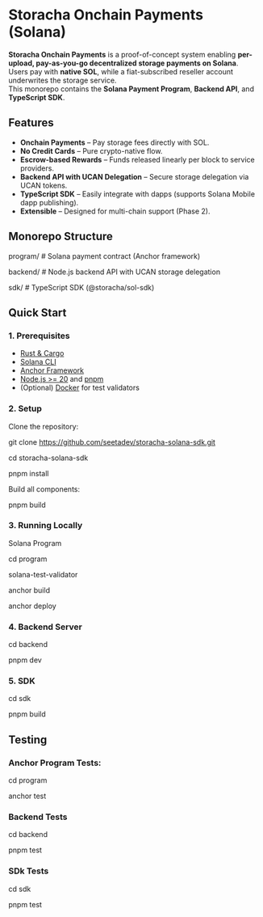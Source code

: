 # Storacha Onchain Payments (Solana)

**Storacha Onchain Payments** is a proof-of-concept system enabling **per-upload, pay-as-you-go decentralized storage payments on Solana**.  
Users pay with **native SOL**, while a fiat-subscribed reseller account underwrites the storage service.  
This monorepo contains the **Solana Payment Program**, **Backend API**, and **TypeScript SDK**.


## Features
- **Onchain Payments** – Pay storage fees directly with SOL.
- **No Credit Cards** – Pure crypto-native flow.
- **Escrow-based Rewards** – Funds released linearly per block to service providers.
- **Backend API with UCAN Delegation** – Secure storage delegation via UCAN tokens.
- **TypeScript SDK** – Easily integrate with dapps (supports Solana Mobile dapp publishing).
- **Extensible** – Designed for multi-chain support (Phase 2).


## Monorepo Structure

program/ # Solana payment contract (Anchor framework)

backend/ # Node.js backend API with UCAN storage delegation

sdk/ # TypeScript SDK (@storacha/sol-sdk)



## Quick Start

### **1. Prerequisites**
- [Rust & Cargo](https://www.rust-lang.org/tools/install)
- [Solana CLI](https://docs.solana.com/cli/install-solana-cli)
- [Anchor Framework](https://book.anchor-lang.com/chapter_2/installation.html)
- [Node.js >= 20](https://nodejs.org/en/) and [pnpm](https://pnpm.io/installation)
- (Optional) [Docker](https://www.docker.com/) for test validators


### 2. Setup

Clone the repository:

git clone https://github.com/seetadev/storacha-solana-sdk.git

cd storacha-solana-sdk

pnpm install


Build all components:

pnpm build


### 3. Running Locally

Solana Program

cd program

solana-test-validator

anchor build

anchor deploy


### 4. Backend Server

cd backend

pnpm dev


### 5. SDK

cd sdk

pnpm build


## Testing

### Anchor Program Tests:

cd program

anchor test

### Backend Tests

cd backend

pnpm test


### SDk Tests

cd sdk

pnpm test







